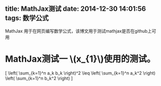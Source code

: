 title: MathJax测试
date: 2014-12-30 14:01:56
tags: 数学公式
---

MathJax 用于在网页编写数学公式，该博文用于测试mathjax是否在github上可用

<script type="text/javascript" src="http://cdn.mathjax.org/mathjax/latest/MathJax.js?config=TeX-AMS-MML_HTMLorMML"></script>

# MathJax测试一 \\(x_{1}\\)使用的测试。

\[ \left( \sum_{k=1}^n a_k b_k \right)^2 \leq \left( \sum_{k=1}^n a_k^2 \right) \left( \sum_{k=1}^n b_k^2 \right) \]



